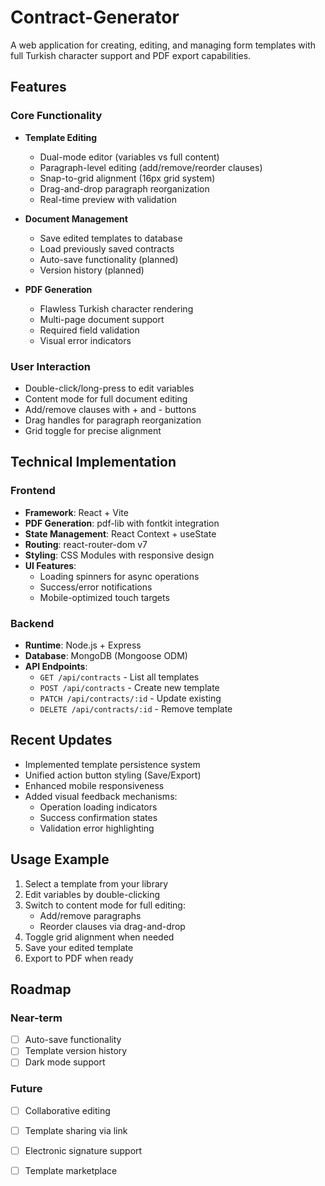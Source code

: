 # Contract-Generator

A web application for creating, editing, and managing form templates with full Turkish character support and PDF export capabilities.

## Features

### Core Functionality
- **Template Editing**
  - Dual-mode editor (variables vs full content)
  - Paragraph-level editing (add/remove/reorder clauses)
  - Snap-to-grid alignment (16px grid system)
  - Drag-and-drop paragraph reorganization
  - Real-time preview with validation

- **Document Management**
  - Save edited templates to database
  - Load previously saved contracts
  - Auto-save functionality (planned)
  - Version history (planned)

- **PDF Generation**
  - Flawless Turkish character rendering
  - Multi-page document support
  - Required field validation
  - Visual error indicators

### User Interaction
- Double-click/long-press to edit variables
- Content mode for full document editing
- Add/remove clauses with + and - buttons
- Drag handles for paragraph reorganization
- Grid toggle for precise alignment

## Technical Implementation

### Frontend
- **Framework**: React + Vite
- **PDF Generation**: pdf-lib with fontkit integration
- **State Management**: React Context + useState
- **Routing**: react-router-dom v7
- **Styling**: CSS Modules with responsive design
- **UI Features**:
  - Loading spinners for async operations
  - Success/error notifications
  - Mobile-optimized touch targets

### Backend
- **Runtime**: Node.js + Express
- **Database**: MongoDB (Mongoose ODM)
- **API Endpoints**:
  - `GET /api/contracts` - List all templates
  - `POST /api/contracts` - Create new template
  - `PATCH /api/contracts/:id` - Update existing
  - `DELETE /api/contracts/:id` - Remove template

## Recent Updates
- Implemented template persistence system
- Unified action button styling (Save/Export)
- Enhanced mobile responsiveness
- Added visual feedback mechanisms:
  - Operation loading indicators
  - Success confirmation states
  - Validation error highlighting

## Usage Example

1. Select a template from your library
2. Edit variables by double-clicking
3. Switch to content mode for full editing:
   - Add/remove paragraphs
   - Reorder clauses via drag-and-drop
4. Toggle grid alignment when needed
5. Save your edited template
6. Export to PDF when ready

## Roadmap

### Near-term
- [ ] Auto-save functionality
- [ ] Template version history
- [ ] Dark mode support

### Future
- [ ] Collaborative editing
- [ ] Template sharing via link
- [ ] Electronic signature support
- [ ] Template marketplace

